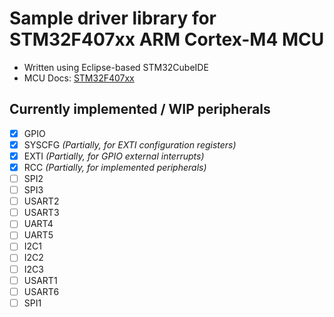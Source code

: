# Sample driver library for STM32F407xx ARM Cortex-M4 MCU

* Written using Eclipse-based STM32CubeIDE
* MCU Docs: [STM32F407xx](https://www.st.com/en/microcontrollers-microprocessors/stm32f407-417.html#documentation)

## Currently implemented / WIP peripherals
- [x] GPIO
- [x] SYSCFG _(Partially, for EXTI configuration registers)_
- [x] EXTI _(Partially, for GPIO external interrupts)_
- [x] RCC _(Partially, for implemented peripherals)_
- [ ] SPI2
- [ ] SPI3
- [ ] USART2
- [ ] USART3
- [ ] UART4
- [ ] UART5
- [ ] I2C1
- [ ] I2C2
- [ ] I2C3
- [ ] USART1
- [ ] USART6
- [ ] SPI1
